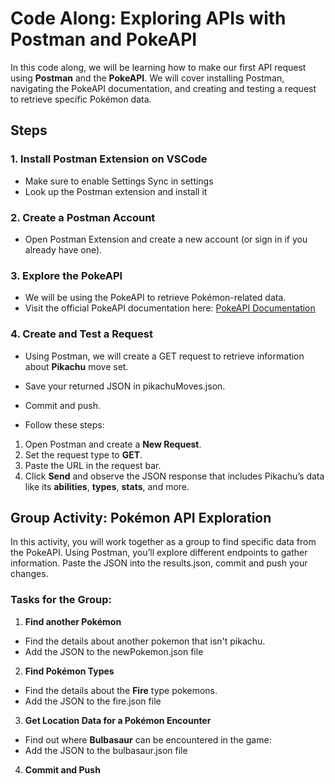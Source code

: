 # Code Along: Exploring APIs with Postman and PokeAPI

In this code along, we will be learning how to make our first API request using **Postman** and the **PokeAPI**. We will cover installing Postman, navigating the PokeAPI documentation, and creating and testing a request to retrieve specific Pokémon data.

## Steps

### 1. Install Postman Extension on VSCode

- Make sure to enable Settings Sync in settings
- Look up the Postman extension and install it

### 2. Create a Postman Account

- Open Postman Extension and create a new account (or sign in if you already have one).

### 3. Explore the PokeAPI

- We will be using the PokeAPI to retrieve Pokémon-related data.
- Visit the official PokeAPI documentation here: [PokeAPI Documentation](https://pokeapi.co/docs/v2)

### 4. Create and Test a Request

- Using Postman, we will create a GET request to retrieve information about **Pikachu** move set.
- Save your returned JSON in pikachuMoves.json.
- Commit and push. 

- Follow these steps:
1. Open Postman and create a **New Request**.
2. Set the request type to **GET**.
3. Paste the URL in the request bar.
4. Click **Send** and observe the JSON response that includes Pikachu’s data like its **abilities**, **types**, **stats**, and more.


## Group Activity: Pokémon API Exploration

In this activity, you will work together as a group to find specific data from the PokeAPI. Using Postman, you’ll explore different endpoints to gather information. 
Paste the JSON into the results.json, commit and push your changes. 

### Tasks for the Group:

1. **Find another Pokémon**
 - Find the details about another pokemon that isn't pikachu. 
 - Add the JSON to the newPokemon.json file

2. **Find Pokémon Types**
 - Find the details about the **Fire** type pokemons.
 - Add the JSON to the fire.json file

3. **Get Location Data for a Pokémon Encounter**
 - Find out where **Bulbasaur** can be encountered in the game:  
 - Add the JSON to the bulbasaur.json file

4. **Commit and Push**

